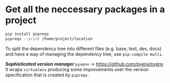 # Get all the neccessary packages in a project

```bash
pip install pipreqs
pipreqs --print /home/project/location
```

To split the dependency tree into different files (e.g. base, test, dev, docs) and have a way of managing the dependency tree, 
use `pip-compile-multi`.

***Sophisticated version manager***
`pyvenv` -> https://github.com/pyenv/pyenv 
It wraps `virtualenv` producing some improvements over the version specification that is created by `pipreqs`.
